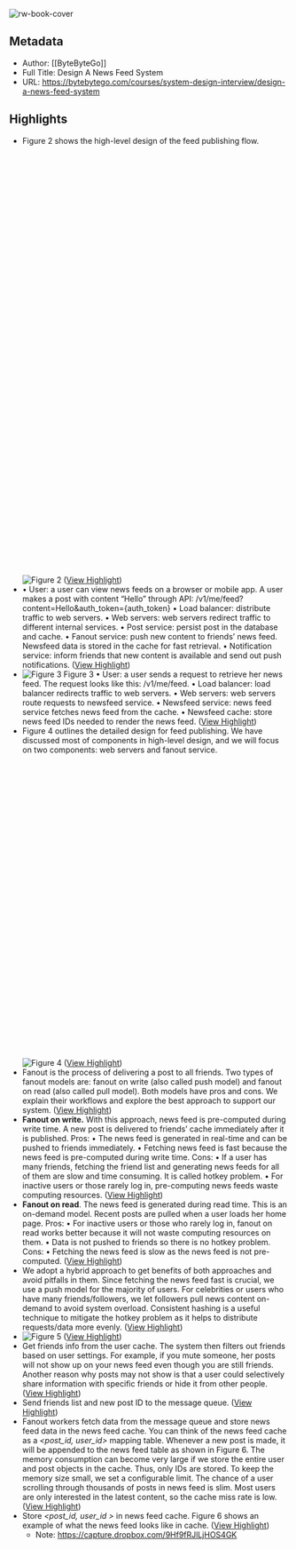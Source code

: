 ![rw-book-cover](https://bytebytego.com/social.png)

## Metadata
- Author: [[ByteByteGo]]
- Full Title: Design A News Feed System
- URL: https://bytebytego.com/courses/system-design-interview/design-a-news-feed-system

## Highlights
- Figure 2 shows the high-level design of the feed publishing flow.
  ![](data:image/svg+xml,%3csvg%20xmlns=%27http://www.w3.org/2000/svg%27%20version=%271.1%27%20width=%27500%27%20height=%27803%27/%3e)![Figure 2](https://bytebytego.com/_next/image?url=%2Fimages%2Fcourses%2Fsystem-design-interview%2Fdesign-a-news-feed-system%2Ffigure-11-2-DHBRUF3G.png&w=1080&q=75) ([View Highlight](https://read.readwise.io/read/01h4t9k06r4qp8gznmg7sxs4kw))
- • User: a user can view news feeds on a browser or mobile app. A user makes a post with content “Hello” through API:
  /v1/me/feed?content=Hello&auth_token={auth_token}
  • Load balancer: distribute traffic to web servers.
  • Web servers: web servers redirect traffic to different internal services.
  • Post service: persist post in the database and cache.
  • Fanout service: push new content to friends’ news feed. Newsfeed data is stored in the cache for fast retrieval.
  • Notification service: inform friends that new content is available and send out push notifications. ([View Highlight](https://read.readwise.io/read/01h4t9mejs977bnycwyrjeab0a))
- ![Figure 3](https://bytebytego.com/_next/image?url=%2Fimages%2Fcourses%2Fsystem-design-interview%2Fdesign-a-news-feed-system%2Ffigure-11-3-DJSVC462.png&w=750&q=75)
  Figure 3
  • User: a user sends a request to retrieve her news feed. The request looks like this: /v1/me/feed.
  • Load balancer: load balancer redirects traffic to web servers.
  • Web servers: web servers route requests to newsfeed service.
  • Newsfeed service: news feed service fetches news feed from the cache.
  • Newsfeed cache: store news feed IDs needed to render the news feed. ([View Highlight](https://read.readwise.io/read/01h4t9nfb5dhghrrtkvc1agdqn))
- Figure 4 outlines the detailed design for feed publishing. We have discussed most of components in high-level design, and we will focus on two components: web servers and fanout service.
  ![](data:image/svg+xml,%3csvg%20xmlns=%27http://www.w3.org/2000/svg%27%20version=%271.1%27%20width=%27700%27%20height=%27793%27/%3e)![Figure 4](https://bytebytego.com/_next/image?url=%2Fimages%2Fcourses%2Fsystem-design-interview%2Fdesign-a-news-feed-system%2Ffigure-11-4-XQVJN6AJ.png&w=1920&q=75) ([View Highlight](https://read.readwise.io/read/01h4t9p010rbectfk6xxqpspsv))
- Fanout is the process of delivering a post to all friends. Two types of fanout models are: fanout on write (also called push model) and fanout on read (also called pull model). Both models have pros and cons. We explain their workflows and explore the best approach to support our system. ([View Highlight](https://read.readwise.io/read/01h4t9qzvkj9g3r3xyfm5ayg9r))
- **Fanout on write.** With this approach, news feed is pre-computed during write time. A new post is delivered to friends’ cache immediately after it is published.
  Pros:
  • The news feed is generated in real-time and can be pushed to friends immediately.
  • Fetching news feed is fast because the news feed is pre-computed during write time.
  Cons:
  • If a user has many friends, fetching the friend list and generating news feeds for all of them are slow and time consuming. It is called hotkey problem.
  • For inactive users or those rarely log in, pre-computing news feeds waste computing resources. ([View Highlight](https://read.readwise.io/read/01h4t9rkwfdy8wq951cfj60jgk))
- **Fanout on read**. The news feed is generated during read time. This is an on-demand model. Recent posts are pulled when a user loads her home page.
  Pros:
  • For inactive users or those who rarely log in, fanout on read works better because it will not waste computing resources on them.
  • Data is not pushed to friends so there is no hotkey problem.
  Cons:
  • Fetching the news feed is slow as the news feed is not pre-computed. ([View Highlight](https://read.readwise.io/read/01h4t9s0cp66afkf9mydf6tcy7))
- We adopt a hybrid approach to get benefits of both approaches and avoid pitfalls in them. Since fetching the news feed fast is crucial, we use a push model for the majority of users. For celebrities or users who have many friends/followers, we let followers pull news content on-demand to avoid system overload. Consistent hashing is a useful technique to mitigate the hotkey problem as it helps to distribute requests/data more evenly. ([View Highlight](https://read.readwise.io/read/01h4t9t102n9ck3ygyb165hqk7))
- ![Figure 5](https://bytebytego.com/images/courses/system-design-interview/design-a-news-feed-system/figure-11-5-RFHWCGXD.svg) ([View Highlight](https://read.readwise.io/read/01h4t9vj2w73escrzemx8yjykx))
- Get friends info from the user cache. The system then filters out friends based on user settings. For example, if you mute someone, her posts will not show up on your news feed even though you are still friends. Another reason why posts may not show is that a user could selectively share information with specific friends or hide it from other people. ([View Highlight](https://read.readwise.io/read/01h4t9wk7tdjxyt76m1gnf0ysa))
- Send friends list and new post ID to the message queue. ([View Highlight](https://read.readwise.io/read/01h4t9x0bvc7w5yg99dtvqtx5x))
- Fanout workers fetch data from the message queue and store news feed data in the news feed cache. You can think of the news feed cache as a *<post_id, user_id>* mapping table. Whenever a new post is made, it will be appended to the news feed table as shown in Figure 6. The memory consumption can become very large if we store the entire user and post objects in the cache. Thus, only IDs are stored. To keep the memory size small, we set a configurable limit. The chance of a user scrolling through thousands of posts in news feed is slim. Most users are only interested in the latest content, so the cache miss rate is low. ([View Highlight](https://read.readwise.io/read/01h4t9xzjdqn6v5rxheaw7j3wg))
- Store *<post_id, user_id >* in news feed cache. Figure 6 shows an example of what the news feed looks like in cache. ([View Highlight](https://read.readwise.io/read/01h4ta0tq2yj3a0m5myqv3hy0n))
    - Note: https://capture.dropbox.com/9Hf9fRJlLjHOS4GK

